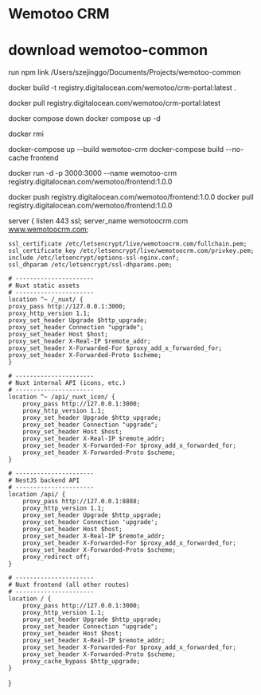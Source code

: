 # Wemotoo CRM

# download wemotoo-common

run npm link /Users/szejinggo/Documents/Projects/wemotoo-common

docker build -t registry.digitalocean.com/wemotoo/crm-portal:latest .

docker pull registry.digitalocean.com/wemotoo/crm-portal:latest

docker compose down
docker compose up -d

docker rmi

docker-compose up --build wemotoo-crm
docker-compose build --no-cache frontend

docker run -d -p 3000:3000 --name wemotoo-crm registry.digitalocean.com/wemotoo/frontend:1.0.0

docker push registry.digitalocean.com/wemotoo/frontend:1.0.0
docker pull registry.digitalocean.com/wemotoo/frontend:1.0.0

server {
listen 443 ssl;
server_name wemotoocrm.com www.wemotoocrm.com;

    ssl_certificate /etc/letsencrypt/live/wemotoocrm.com/fullchain.pem;
    ssl_certificate_key /etc/letsencrypt/live/wemotoocrm.com/privkey.pem;
    include /etc/letsencrypt/options-ssl-nginx.conf;
    ssl_dhparam /etc/letsencrypt/ssl-dhparams.pem;

    # ----------------------
    # Nuxt static assets
    # ----------------------
    location ^~ /_nuxt/ {
    proxy_pass http://127.0.0.1:3000;
    proxy_http_version 1.1;
    proxy_set_header Upgrade $http_upgrade;
    proxy_set_header Connection "upgrade";
    proxy_set_header Host $host;
    proxy_set_header X-Real-IP $remote_addr;
    proxy_set_header X-Forwarded-For $proxy_add_x_forwarded_for;
    proxy_set_header X-Forwarded-Proto $scheme;
    }

    # ----------------------
    # Nuxt internal API (icons, etc.)
    # ----------------------
    location ^~ /api/_nuxt_icon/ {
        proxy_pass http://127.0.0.1:3000;
        proxy_http_version 1.1;
        proxy_set_header Upgrade $http_upgrade;
        proxy_set_header Connection "upgrade";
        proxy_set_header Host $host;
        proxy_set_header X-Real-IP $remote_addr;
        proxy_set_header X-Forwarded-For $proxy_add_x_forwarded_for;
        proxy_set_header X-Forwarded-Proto $scheme;
    }

    # ----------------------
    # NestJS backend API
    # ----------------------
    location /api/ {
        proxy_pass http://127.0.0.1:8888;
        proxy_http_version 1.1;
        proxy_set_header Upgrade $http_upgrade;
        proxy_set_header Connection 'upgrade';
        proxy_set_header Host $host;
        proxy_set_header X-Real-IP $remote_addr;
        proxy_set_header X-Forwarded-For $proxy_add_x_forwarded_for;
        proxy_set_header X-Forwarded-Proto $scheme;
        proxy_redirect off;
    }

    # ----------------------
    # Nuxt frontend (all other routes)
    # ----------------------
    location / {
        proxy_pass http://127.0.0.1:3000;
        proxy_http_version 1.1;
        proxy_set_header Upgrade $http_upgrade;
        proxy_set_header Connection "upgrade";
        proxy_set_header Host $host;
        proxy_set_header X-Real-IP $remote_addr;
        proxy_set_header X-Forwarded-For $proxy_add_x_forwarded_for;
        proxy_set_header X-Forwarded-Proto $scheme;
        proxy_cache_bypass $http_upgrade;
    }

}
